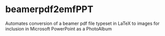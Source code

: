 # beamerpdf2emfPPT
Automates conversion of  a beamer pdf file typeset in LaTeX  to images for inclusion in Microsoft PowerPoint as a PhotoAlbum
